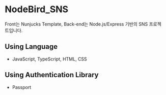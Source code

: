 # NodeBird_SNS
Front는 Nunjucks Template, Back-end는 Node.js/Express 기반의 SNS 프로젝트입니다.
## Using Language
* JavaScript, TypeScript, HTML, CSS
## Using Authentication Library
* Passport
